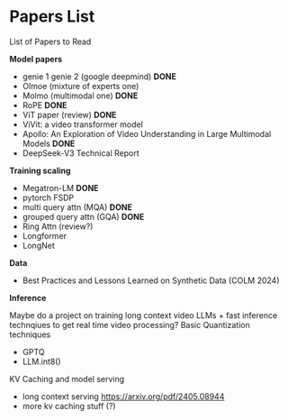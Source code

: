 # Papers List
List of Papers to Read  

**Model papers**
- genie 1 genie 2 (google deepmind) **DONE**
- Olmoe (mixture of experts one)
- Molmo (multimodal one) **DONE**
- RoPE **DONE**
- ViT paper (review) **DONE**
- ViVit: a video transformer model
- Apollo: An Exploration of Video Understanding in Large Multimodal Models **DONE**
- DeepSeek-V3 Technical Report

**Training scaling**

- Megatron-LM **DONE**
- pytorch FSDP
- multi query attn (MQA) **DONE**
- grouped query attn (GQA) **DONE**
- Ring Attn (review?)
- Longformer
- LongNet

**Data**
- Best Practices and Lessons Learned on Synthetic Data (COLM 2024)

**Inference**  

Maybe do a project on training long context video LLMs + fast inference technqiues to get real time video processing?
Basic Quantization techniques
- GPTQ
- LLM.int8()

KV Caching and model serving
- long context serving https://arxiv.org/pdf/2405.08944
- more kv caching stuff (?)
